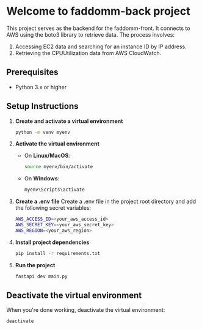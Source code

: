 # Welcome to faddomm-back project

This project serves as the backend for the faddomm-front. It connects to AWS using the boto3 library to retrieve data. The process involves:

1. Accessing EC2 data and searching for an instance ID by IP address.
2. Retrieving the CPUUtilization data from AWS CloudWatch.

## Prerequisites

- Python 3.x or higher

## Setup Instructions

1. **Create and activate a virtual environment**

   ```bash
   python -m venv myenv
   ```

2. **Activate the virtual environment**

   - On **Linux/MacOS**:

     ```bash
     source myenv/bin/activate
     ```

   - On **Windows**:

     ```bash
     myenv\Scripts\activate
     ```

3. **Create a .env file**
  Create a .env file in the project root directory and add the following secret variables:

    ```bash
    AWS_ACCESS_ID=<your_aws_access_id>
    AWS_SECRET_KEY=<your_aws_secret_key>
    AWS_REGION=<your_aws_region>
   ```

4. **Install project dependencies** 

   ```bash
   pip install -r requirements.txt
   ```

5. **Run the project**

   ```bash
   fastapi dev main.py
   ```

## Deactivate the virtual environment

When you're done working, deactivate the virtual environment:

```bash
deactivate
```
